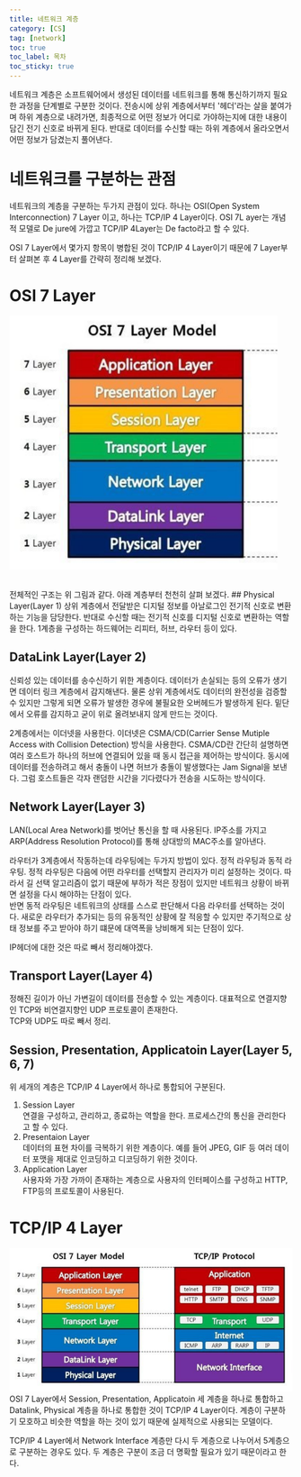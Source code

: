 ```yaml
---
title: 네트워크 계층
category: [CS]
tag: [network]
toc: true
toc_label: 목차
toc_sticky: true
---
```

네트워크 계층은 소프트웨어에서 생성된 데이터를 네트워크를 통해 통신하기까지 필요한 과정을 단계별로 구분한 것이다. 전송시에 상위 계층에서부터 '헤더'라는 살을 붙여가며 하위 계층으로 내려가면, 최종적으로 어떤 정보가 어디로 가야하는지에 대한 내용이 담긴 전기 신호로 바뀌게 된다. 
반대로 데이터를 수신할 때는 하위 계층에서 올라오면서 어떤 정보가 담겼는지 풀어낸다.

# 네트워크를 구분하는 관점
네트워크의 계층을 구분하는 두가지 관점이 있다.
하나는 OSI(Open System Interconnection) 7 Layer 이고, 하나는 TCP/IP 4 Layer이다. OSI 7L ayer는 개념적 모델로 De jure에 가깝고 TCP/IP 4Layer는 De facto라고 할 수 있다.   

OSI 7 Layer에서 몇가지 항목이 병합된 것이 TCP/IP 4 Layer이기 때문에 7 Layer부터 살펴본 후 4 Layer를 간략히 정리해 보겠다.

# OSI 7 Layer
![osi7layer](/assets/network_layer/osi7layer.png)   

<br>
전체적인 구조는 위 그림과 같다. 아래 계층부터 천천히 살펴 보겠다.
## Physical Layer(Layer 1)
상위 계층에서 전달받은 디지털 정보를 아날로그인 전기적 신호로 변환하는 기능을 담당한다.
반대로 수신할 때는 전기적 신호를 디지털 신호로 변환하는 역할을 한다.   
1계층을 구성하는 하드웨어는 리피터, 허브, 라우터 등이 있다.

## DataLink Layer(Layer 2)
신뢰성 있는 데이터를 송수신하기 위한 계층이다. 데이터가 손실되는 등의 오류가 생기면 데이터 링크 계층에서 감지해낸다.
물론 상위 계층에서도 데이터의 완전성을 검증할 수 있지만 그렇게 되면 오류가 발생한 경우에 불필요한 오버헤드가 발생하게 된다.
밑단에서 오류를 감지하고 굳이 위로 올려보내지 않게 만드는 것이다.


2계층에서는 이더넷을 사용한다. 이더넷은 CSMA/CD(Carrier Sense Mutiple Access with Collision Detection) 방식을 사용한다.
CSMA/CD란 간단히 설명하면 여러 호스트가 하나의 허브에 연결되어 있을 때 동시 접근을 제어하는 방식이다.
동시에 데이터를 전송하려고 해서 충돌이 나면 허브가 충돌이 발생했다는 Jam Signal을 보낸다. 그럼 호스트들은 각자 랜덤한 시간을 기다렸다가 전송을 시도하는 방식이다.

## Network Layer(Layer 3)
LAN(Local Area Network)를 벗어난 통신을 할 때 사용된다. IP주소를 가지고 ARP(Address Resolution Protocol)를 통해 상대방의 
MAC주소를 알아낸다.   

라우터가 3계층에서 작동하는데 라우팅에는 두가지 방법이 있다. 정적 라우팅과 동적 라우팅.
정적 라우팅은 다음에 어떤 라우터를 선택할지 관리자가 미리 설정하는 것이다. 따라서 길 선택 알고리즘이 없기 때문에 부하가 적은 장점이 있지만 네트워크 상황이 바뀌면 설정을 다시 해야하는 단점이 있다.   
반면 동적 라우팅은 네트워크의 상태를 스스로 판단해서 다음 라우터를 선택하는 것이다. 새로운 라우터가 추가되는 등의 유동적인 상황에 잘 적응할 수 있지만 주기적으로 상태 정보를 주고 받아야 하기 떄문에 대역폭을 낭비해게 되는 단점이 있다.


IP헤더에 대한 것은 따로 빼서 정리해야겠다.

## Transport Layer(Layer 4)
정해진 길이가 아닌 가변길이 데이터를 전송할 수 있는 계층이다. 대표적으로 연결지향인 TCP와 비연결지향인 UDP 프로토콜이 존재한다.   
TCP와 UDP도 따로 빼서 정리.

## Session, Presentation, Applicatoin Layer(Layer 5, 6, 7)
위 세개의 계층은 TCP/IP 4 Layer에서 하나로 통합되어 구분된다. 
1. Session Layer   
연결을 구성하고, 관리하고, 종료하는 역할을 한다. 프로세스간의 통신을 관리한다고 할 수 있다.
2. Presentaion Layer   
데이터의 표현 차이를 극복하기 위한 계층이다. 예를 들어 JPEG, GIF 등 여러 데이터 포맷을 제대로 인코딩하고 디코딩하기 위한 것이다.
3. Application Layer   
사용자와 가장 가까이 존재하는 계층으로 사용자의 인터페이스를 구성하고 HTTP, FTP등의 프로토콜이 사용된다.



# TCP/IP 4 Layer
![TCPIP4Layer](/assets/network_layer/tcpip4layer.png)   
OSI 7 Layer에서 Session, Presentation, Applicatoin 세 계층을 하나로 통합하고
Datalink, Physical 계층을 하나로 통합한 것이 TCP/IP 4 Layer이다.
계층이 구분하기 모호하고 비슷한 역할을 하는 것이 있기 때문에 실제적으로 사용되는 모델이다.


TCP/IP 4 Layer에서 Network Interface 계층만 다시 두 계층으로 나누어서 5계층으로 구분하는 경우도 있다.
두 계층은 구분이 조금 더 명확할 필요가 있기 때문이라고 한다.